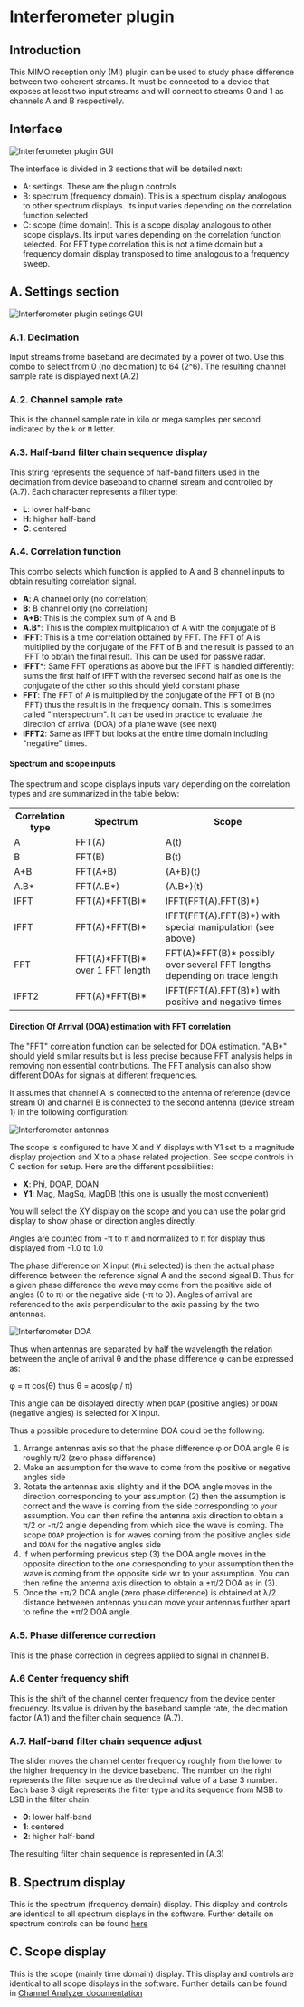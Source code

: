<h1>Interferometer plugin</h1>

<h2>Introduction</h2>

This MIMO reception only (MI) plugin can be used to study phase difference between two coherent streams. It must be connected to a device that exposes at least two input streams and will connect to streams 0 and 1 as channels A and B respectively.

<h2>Interface</h2>

![Interferometer plugin GUI](../../../doc/img/Interferometer_plugin.png)

The interface is divided in 3 sections that will be detailed next:
  - A: settings. These are the plugin controls
  - B: spectrum (frequency domain). This is a spectrum display analogous to other spectrum displays. Its input varies depending on the correlation function selected
  - C: scope (time domain). This is a scope display analogous to other scope displays. Its input varies depending on the correlation function selected. For FFT type correlation this is not a time domain but a frequency domain display transposed to time analogous to a frequency sweep.

<h2>A. Settings section</h2>

![Interferometer plugin setings GUI](../../../doc/img/Interferometer_settings.png)

<h3>A.1. Decimation</h3>

Input streams frome baseband are decimated by a power of two. Use this combo to select from 0 (no decimation) to 64 (2^6). The resulting channel sample rate is displayed next (A.2)

<h3>A.2. Channel sample rate</h3>

This is the channel sample rate in kilo or mega samples per second indicated by the `k` or `M` letter.

<h3>A.3. Half-band filter chain sequence display</h3>

This string represents the sequence of half-band filters used in the decimation from device baseband to channel stream and controlled by (A.7). Each character represents a filter type:

  - **L**: lower half-band
  - **H**: higher half-band
  - **C**: centered

<h3>A.4. Correlation function</h3>

This combo selects which function is applied to A and B channel inputs to obtain resulting correlation signal.
  - **A**: A channel only (no correlation)
  - **B**: B channel only (no correlation)
  - **A+B**: This is the complex sum of A and B
  - **A.B***: This is the complex multiplication of A with the conjugate of B
  - **IFFT**: This is a time correlation obtained by FFT. The FFT of A is multiplied by the conjugate of the FFT of B and the result is passed to an IFFT to obtain the final result. This can be used for passive radar.
  - **IFFT***: Same FFT operations as above but the IFFT is handled differently: sums the first half of IFFT with the reversed second half as one is the conjugate of the other so this should yield constant phase
  - **FFT**: The FFT of A is multiplied by the conjugate of the FFT of B (no IFFT) thus the result is in the frequency domain. This is sometimes called "interspectrum". It can be used in practice to evaluate the direction of arrival (DOA) of a plane wave (see next)
  - **IFFT2**: Same as IFFT but looks at the entire time domain including "negative" times.

<h4>Spectrum and scope inputs</h4>

The spectrum and scope displays inputs vary depending on the correlation types and are summarized in the table below:

<table>
<tr>
    <th>Correlation type</th>
    <th>Spectrum</th>
    <th>Scope</th>
</tr>
<tr>
    <td>A</td>
    <td>FFT(A)</td>
    <td>A(t)</td>
</tr>
<tr>
    <td>B</td>
    <td>FFT(B)</td>
    <td>B(t)</td>
</tr>
<tr>
    <td>A+B</td>
    <td>FFT(A+B)</td>
    <td>(A+B)(t)</td>
</tr>
<tr>
    <td>A.B*</td>
    <td>FFT(A.B*)</td>
    <td>(A.B*)(t)</td>
</tr>
<tr>
    <td>IFFT</td>
    <td>FFT(A)*FFT(B)*</td>
    <td>IFFT(FFT(A).FFT(B)*)</td>
</tr>
<tr>
    <td>IFFT</td>
    <td>FFT(A)*FFT(B)*</td>
    <td>IFFT(FFT(A).FFT(B)*) with special manipulation (see above)</td>
</tr>
<tr>
    <td>FFT</td>
    <td>FFT(A)*FFT(B)* over 1 FFT length</td>
    <td>FFT(A)*FFT(B)* possibly over several FFT lengths depending on trace length</td>
</tr>
<tr>
    <td>IFFT2</td>
    <td>FFT(A)*FFT(B)*</td>
    <td>IFFT(FFT(A).FFT(B)*) with positive and negative times</td>
</tr>
</table>

<h4>Direction Of Arrival (DOA) estimation with FFT correlation</h4>

The "FFT" correlation function can be selected for DOA estimation. "A.B*" should yield similar results but is less precise because FFT analysis helps in removing non essential contributions. The FFT analysis can also show different DOAs for signals at different frequencies.

It assumes that channel A is connected to the antenna of reference (device stream 0) and channel B is connected to the second antenna (device stream 1) in the following configuration:

![Interferometer antennas](../../../doc/img/interferometer_antennas.png)

The scope is configured to have X and Y displays with Y1 set to a magnitude display projection and X to a phase related projection. See scope controls in C section for setup. Here are the different possibilities:
  - **X**: Phi, DOAP, DOAN
  - **Y1**: Mag, MagSq, MagDB (this one is usually the most convenient)

You will select the XY display on the scope and you can use the polar grid display to show phase or direction angles directly.

Angles are counted from -&pi; to &pi; and normalized to &pi; for display thus displayed from -1.0 to 1.0

The phase difference on X input (`Phi` selected) is then the actual phase difference between the reference signal A and the second signal B. Thus for a given phase difference the wave may come from the positive side of angles (0 to &pi;) or the negative side (-&pi; to 0). Angles of arrival are referenced to the axis perpendicular to the axis passing by the two antennas.

![Interferometer DOA](../../../doc/img/interferometer_doa.png)

Thus when antennas are separated by half the wavelength the relation between the angle of arrival &theta; and the phase difference &phi; can be expressed as:

&phi; = &pi; cos(&theta;) thus &theta; = acos(&phi; / &pi;)

This angle can be displayed directly when `DOAP` (positive angles) or `DOAN` (negative angles) is selected for X input.

Thus a possible procedure to determine DOA could be the following:

1. Arrange antennas axis so that the phase difference &phi; or DOA angle &theta; is roughly &pi;/2 (zero phase difference)
2. Make an assumption for the wave to come from the positive or negative angles side
3. Rotate the antennas axis slightly and if the DOA angle moves in the direction corresponding to your assumption (2) then the assumption is correct and the wave is coming from the side corresponding to your assumption. You can then refine the antenna axis direction to obtain a &pi;/2 or -&pi;/2 angle depending from which side the wave is coming. The scope `DOAP` projection is for waves coming from the positive angles side and `DOAN` for the negative angles side
4. If when performing previous step (3) the DOA angle moves in the opposite direction to the one corresponding to your assumption then the wave is coming from the opposite side w.r to your assumption. You can then refine the antenna axis direction to obtain a &plusmn;&pi;/2 DOA as in (3).
5. Once the  &plusmn;&pi;/2 DOA angle (zero phase difference) is obtained at &lambda;/2 distance betweeen antennas you can move your antennas further apart to refine the &plusmn;&pi;/2 DOA angle.

<h3>A.5. Phase difference correction</h3>

This is the phase correction in degrees applied to signal in channel B.

<h3>A.6 Center frequency shift</h3>

This is the shift of the channel center frequency from the device center frequency. Its value is driven by the baseband sample rate, the decimation factor (A.1) and the filter chain sequence (A.7).

<h3>A.7. Half-band filter chain sequence adjust</h3>

The slider moves the channel center frequency roughly from the lower to the higher frequency in the device baseband. The number on the right represents the filter sequence as the decimal value of a base 3 number. Each base 3 digit represents the filter type and its sequence from MSB to LSB in the filter chain:

  - **0**: lower half-band
  - **1**: centered
  - **2**: higher half-band

The resulting filter chain sequence is represented in (A.3)

<h2>B. Spectrum display</h2>

This is the spectrum (frequency domain) display. This display and controls are identical to all spectrum displays in the software. Further details on spectrum controls can be found [here](https://github.com/f4exb/rpx-100/tree/master/sdrgui#4-spectrum-display-control)

<h2>C. Scope display</h2>

This is the scope (mainly time domain) display. This display and controls are identical to all scope displays in the software. Further details can be found in [Channel Analyzer documentation](../../channelrx/chanalyzer/readme.md)
